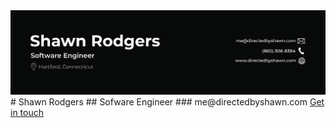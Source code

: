 <img src="namecard.png" />
# Shawn Rodgers
## Sofware Engineer
### me@directedbyshawn.com
<a href="www.directedbyshawn.com/contact">Get in touch</a>
